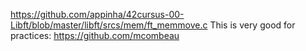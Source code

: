 https://github.com/appinha/42cursus-00-Libft/blob/master/libft/srcs/mem/ft_memmove.c
This is very good for practices: https://github.com/mcombeau
